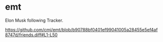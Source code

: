 # emt
Elon Musk following Tracker.

https://github.com/cmj/emt/blob/b90788bf0401ef99041005a28455e5ef4af8747d/friends.diff#L1-L50
